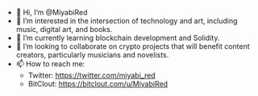 - 👋 Hi, I’m @MiyabiRed
- 👀 I’m interested in the intersection of technology and art, including music, digital art, and books.
- 🌱 I’m currently learning blockchain development and Solidity.
- 💞️ I’m looking to collaborate on crypto projects that will benefit content creators, particularly musicians and novelists.
- 📫 How to reach me:
  - Twitter: https://twitter.com/miyabi_red
  - BitClout: https://bitclout.com/u/MiyabiRed

<!---
MiyabiRed/MiyabiRed is a ✨ special ✨ repository because its `README.md` (this file) appears on your GitHub profile.
You can click the Preview link to take a look at your changes.
--->
